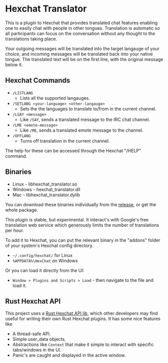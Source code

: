 
# Hexchat Translator

This is a plugin to Hexchat that provides translated chat features enabling one 
to easily chat with people in other tongues. Translation is automatic so all
participants can focus on the conversation without any thought to the
translations taking place.

Your outgoing messages will be translated into the target langauge of your
choice, and incoming messages will be translated back into your native tongue.
The translated text will be on the first line, with the original message
below it.

## Hexchat Commands
* `/LISTLANG` 
    * Lists all the supported langauges.
* `/SETLANG <your-language> <other-langauge>`
    * Sets the the languages to translate to/from in the current channel.
* `/LSAY <message>`
    * Like `/SAY`, sends a translated message to the IRC chat channel.
* `/LME <emote-message>`
    * Like `/ME`, sends a translated emote message to the channel.
* `/OFFLANG`
    * Turns off translation in the current channel.

The help for these 
can be accessed through the Hexchat "/HELP" command.

## Binaries
* Linux   - libhexchat_translator.so
* Windows - hexchat_translator.dll
* Mac     - libhexchat_translator.dylib 

You can download these binaries individually from the
[release](https://github.com/ttappr/hexchat_translator/releases/tag/ver-0.1.1),
or get the whole package. 

This plugin is stable, but experimental. It interact's with Google's free 
translation web service which generously limits the number of translations per 
hour. 

To add it to Hexchat, you can put the relevant binary in the "addons" 
folder of your system's Hexchat config directory.
* `~/.config/hexchat/` for Linux
* `%APPDATA%\HexChat` on Windows

Or you can load it directly from the UI: 
* `Window > Plugins and Scripts > Load` - then navigate to the file and load it.

## Rust Hexchat API
This project uses a [Rust Hexchat API lib](https://github.com/ttappr/hexchat_api), 
which other developers may find useful for writing their own Rust Hexchat 
plugins. It has some nice features like
* A thread-safe API.
* Simple user_data objects.
* Abstractions like `Context` that make it simple to interact with specific tabs/windows in the UI.
* Panic's are caught and displayed in the active window.


